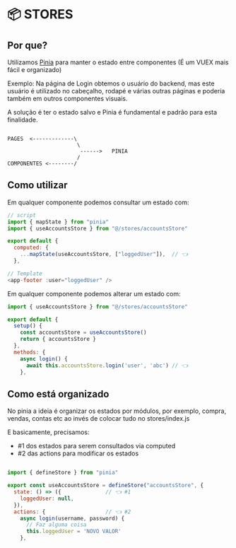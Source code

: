 # 📦 STORES

## Por que?

Utilizamos [Pinia](https://pinia.vuejs.org/getting-started.html) para
manter o estado entre componentes (É um VUEX mais fácil e organizado)

Exemplo: Na página de Login obtemos o usuário do backend, mas este
usuário é utilizado no cabeçalho, rodapé e várias outras páginas
e poderia também em outros componentes visuais.

A solução é ter o estado salvo e Pinia é fundamental e padrão para esta
finalidade.

```

PAGES  <-------------\
                      \
                       ------>   PINIA
                      /
COMPONENTES <--------/

```

## Como utilizar

Em qualquer componente podemos consultar um estado com:

```JavaScript
// script
import { mapState } from "pinia"
import { useAccountsStore } from "@/stores/accountsStore"

export default {
  computed: {
    ...mapState(useAccountsStore, ["loggedUser"]),  // 👈
  },

// Template
<app-footer :user="loggedUser" />
```

Em qualquer componente podemos alterar um estado com:

```JavaScript
import { useAccountsStore } from "@/stores/accountsStore"

export default {
  setup() {
    const accountsStore = useAccountsStore()
    return { accountsStore }
  },
  methods: {
    async login() {
      await this.accountsStore.login('user', 'abc') // 👈
    },
```

## Como está organizado

No pinia a ideia é organizar os estados por módulos, por exemplo, compra, vendas, contas etc ao invés de colocar tudo no stores/index.js

E basicamente, precisamos:
- #1 dos estados para serem consultados via computed
- #2 das actions para modificar os estados

```JavaScript

import { defineStore } from "pinia"

export const useAccountsStore = defineStore("accountsStore", {
  state: () => ({              // 👈 #1
    loggedUser: null,
  }),
  actions: {                   // 👈 #2
    async login(username, password) {
      // Faz alguma coisa
      this.loggedUser = 'NOVO VALOR'
    },
```